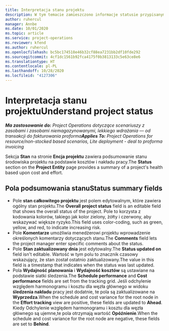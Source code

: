 ```yaml
---
title: Interpretacja stanu projektu
description: W tym temacie zamieszczono informacje statusie przypisanym do projektu w Dynamics 365 Project Operations.
author: ruhercul
manager: Annbe
ms.date: 10/01/2020
ms.topic: article
ms.service: project-operations
ms.reviewer: kfend
ms.author: ruhercul
ms.openlocfilehash: bc5bc174518e46b32cf88ea7231bb2df10fde292
ms.sourcegitcommit: 4cf1dc1561b92fca4175f0b3813133c5e63ce8e6
ms.translationtype: HT
ms.contentlocale: pl-PL
ms.lasthandoff: 10/28/2020
ms.locfileid: "4127306"
---
```

# <a name="understand-project-status"></a><span data-ttu-id="297e0-103">Interpretacja stanu projektu</span><span class="sxs-lookup"><span data-stu-id="297e0-103">Understand project status</span></span>

<span data-ttu-id="297e0-104">_**Ma zastosowanie do:** Project Operations dotyczące scenariuszy z zasobami i zasobami niemagazynowanymi, lekkiego wdrażania — od transakcji do fakturowania proforma_</span><span class="sxs-lookup"><span data-stu-id="297e0-104">_**Applies To:** Project Operations for resource/non-stocked based scenarios, Lite deployment - deal to proforma invoicing_</span></span>


<span data-ttu-id="297e0-105">Sekcja **Stan** na stronie **Encja projektu** zawiera podsumowanie stanu środowiska projektu na podstawie kosztów i nakładu pracy.</span><span class="sxs-lookup"><span data-stu-id="297e0-105">The **Status** section on the **Project Entity** page provides a summary of a project's health based upon cost and effort.</span></span>


## <a name="status-summary-fields"></a><span data-ttu-id="297e0-106">Pola podsumowania stanu</span><span class="sxs-lookup"><span data-stu-id="297e0-106">Status summary fields</span></span>

- <span data-ttu-id="297e0-107">Pole **stan całkowitego projektu** jest polem edytowalnym, które zawiera ogólny stan projektu.</span><span class="sxs-lookup"><span data-stu-id="297e0-107">The **Overall project status** field is an editable field that shows the overall status of the project.</span></span> <span data-ttu-id="297e0-108">Pole to korzysta z kodowania kolorów, takiego jak kolor zielony, żółty i czerwony, aby wskazywać większe ryzyko.</span><span class="sxs-lookup"><span data-stu-id="297e0-108">This field uses color-coding, such as green, yellow, and red, to indicate increasing risk.</span></span> 
- <span data-ttu-id="297e0-109">Pole **Komentarze** umożliwia menedżerowi projektu wprowadzenie określonych komentarzy dotyczących stanu.</span><span class="sxs-lookup"><span data-stu-id="297e0-109">The **Comments** field lets the project manager enter specific comments about the status.</span></span> 
- <span data-ttu-id="297e0-110">Pole **Stan zaktualizowany dnia** jest edytowalny.</span><span class="sxs-lookup"><span data-stu-id="297e0-110">The **Status updated on** field isn't editable.</span></span> <span data-ttu-id="297e0-111">Wartość w tym polu to znacznik czasowy wskazujący, że stan został ostatnio zaktualizowany.</span><span class="sxs-lookup"><span data-stu-id="297e0-111">The value in this field is a timestamp that indicates when the status was last updated.</span></span>
- <span data-ttu-id="297e0-112">Pola **Wydajność planowania** i **Wydajność kosztów** są ustawiane na podstawie siatki śledzenia.</span><span class="sxs-lookup"><span data-stu-id="297e0-112">The **Schedule performance** and **Cost performance** fields are set from the tracking grid.</span></span> <span data-ttu-id="297e0-113">Jeśli odchylenie względem harmonogramu i kosztu dla węzła głównego w widoku **śledzenia nakładu** pracy jest dodatnie, te pola są zaktualizowane na **Wyprzedza**.</span><span class="sxs-lookup"><span data-stu-id="297e0-113">When the schedule and cost variance for the root node in the **Effort tracking** view are positive, these fields are updated to **Ahead**.</span></span> <span data-ttu-id="297e0-114">Kiedy Odchylenie względem harmonogramu i kosztu dla węzła głównego są ujemne,te pola otrzymają wartość **Opóźnienie**.</span><span class="sxs-lookup"><span data-stu-id="297e0-114">When the schedule and cost variance for the root node are negative, these fields are set to **Behind**.</span></span>
